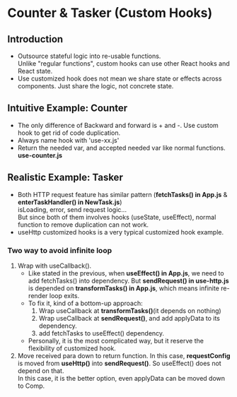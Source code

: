 # Counter & Tasker (Custom Hooks)

## Introduction

- Outsource stateful logic into re-usable functions. </br>
  Unlike "regular functions", custom hooks can use other React hooks and React state.
- Use customized hook does not mean we share state or effects across components. Just share the logic, not concrete state.

## Intuitive Example: Counter

- The only difference of Backward and forward is + and -. Use custom hook to get rid of code duplication.
- Always name hook with 'use-xx.js'
- Return the needed var, and accepted needed var like normal functions. **use-counter.js**

## Realistic Example: Tasker

- Both HTTP request feature has similar pattern (**fetchTasks() in App.js** & **enterTaskHandler() in NewTask.js**) </br>
  isLoading, error, send request logic...</br>
  But since both of them involves hooks (useState, useEffect), normal function to remove duplication can not work.
- useHttp customized hooks is a very typical customized hook example.

### Two way to avoid infinite loop

1. Wrap with useCallback().
   - Like stated in the previous, when **useEffect() in App.js**, we need to add fetchTasks() into dependency. But **sendRequest() in use-http.js** is depended on **transformTasks() in App.js**, which means infinite re-render loop exits.
   - To fix it, kind of a bottom-up approach:
     1. Wrap useCallback at **transformTasks()**(it depends on nothing)
     2. Wrap useCallback at **sendRequest()**, and add applyData to its dependency.
     3. add fetchTasks to useEffect() dependency.
   - Personally, it is the most complicated way, but it reserve the flexibility of customized hook.
2. Move received para down to return function.
   In this case, **requestConfig** is moved from **useHttp()** into **sendRequest()**. So useEffect() does not depend on that.
   </br> In this case, it is the better option, even applyData can be moved down to Comp.

